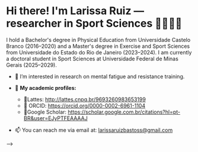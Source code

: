 # Hi there!  I'm Larissa Ruiz — researcher in Sport Sciences 👩‍🔬🇧🇷 



I hold a Bachelor's degree in Physical Education from Universidade Castelo Branco (2016–2020) and a Master's degree in Exercise and Sport Sciences from Universidade do Estado do Rio de Janeiro (2023–2024). I am currently a doctoral student in Sport Sciences at Universidade Federal de Minas Gerais (2025–2029).

 - 🔭 I’m interested in research on mental fatigue and resistance training.
 
 - 📍 **My academic profiles:** 
   - 📄Lattes: http://lattes.cnpq.br/9693260983653199
   - 📄 ORCID: https://orcid.org/0000-0002-6961-1104
   - 📄Google Scholar: https://scholar.google.com.br/citations?hl=pt-BR&user=EJyPTFEAAAAJ
  
- 📫 You can reach me via email at: larissaruizbastoss@gmail.com
     
-->
<!--
**Larissaaruiz/Larissaaruiz** is a ✨ _special_ ✨ repository because its `README.md` (this file) appears on your GitHub profile.


Here are some ideas to get you started:

- 🔭 I’m currently working on ...
- 🌱 I’m currently learning ...
- 👯 I’m looking to collaborate on ...
- 🤔 I’m looking for help with ...
- 💬 Ask me about ...
- 📫 How to reach me: ...
- 😄 Pronouns: ...
- ⚡ Fun fact: ...
-->
